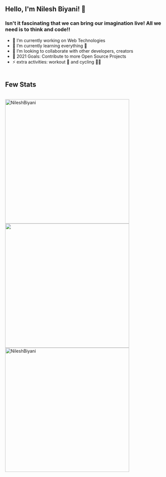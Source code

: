 ## Hello, I'm Nilesh Biyani! 👋
### Isn't it fascinating that we can bring our imagination live! All we need is to think and code!!

- 🔭 I’m currently working on Web Technologies
- 🌱 I’m currently learning everything 🤣
- 👯 I’m looking to collaborate with other developers, creators
- 🥅 2021 Goals: Contribute to more Open Source Projects
- ⚡ extra activities: workout 💪 and cycling 🚴‍♂️ 
<br><br>
## Few Stats
<br>
<img src="https://github-readme-stats.vercel.app/api?username=NileshBiyani&&show_icons=true&title_color=ffffff&icon_color=bb2acf&text_color=ffffff&bg_color=151515" alt="NileshBiyani" width="400" />
<br>
<img src="https://github-readme-stats.vercel.app/api/top-langs/?username=NileshBiyani&layout=compact&theme=dark" width="400" />
<br>
<img src="https://github-readme-streak-stats.herokuapp.com/?user=NileshBiyani&theme=radical" alt="NileshBiyani" width="400" />
<br>
<br>


